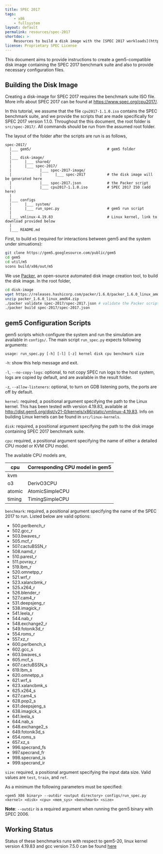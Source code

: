 ```yaml
---
title: SPEC 2017
tags:
    - x86
    - fullsystem
layout: default
permalink: resources/spec-2017
shortdoc: >
    Resources to build a disk image with the [SPEC 2017 workloads](https://www.spec.org/cpu2017/).
license: Proprietary SPEC License
---
```


This document aims to provide instructions to create a gem5-compatible disk
image containing the SPEC 2017 benchmark suite and also to provide necessary
configuration files.

## Building the Disk Image
Creating a disk-image for SPEC 2017 requires the benchmark suite ISO file.
More info about SPEC 2017 can be found at <https://www.spec.org/cpu2017/>.

In this tutorial, we assume that the file `cpu2017-1.1.0.iso` contains the SPEC
benchmark suite, and we provide the scripts that are made specifically for
SPEC 2017 version 1.1.0.
Throughout the this document, the root folder is `src/spec-2017/`.
All commands should be run from the assumed root folder.

The layout of the folder after the scripts are run is as follows,

```
spec-2017/
  |___ gem5/                                   # gem5 folder
  |
  |___ disk-image/
  |      |___ shared/
  |      |___ spec-2017/
  |             |___ spec-2017-image/
  |             |      |___ spec-2017          # the disk image will be generated here
  |             |___ spec-2017.json            # the Packer script
  |             |___ cpu2017-1.1.0.iso         # SPEC 2017 ISO (add here)
  |
  |___ configs
  |      |___ system/
  |      |___ run_spec.py                      # gem5 run script
  |
  |___ vmlinux-4.19.83                         # Linux kernel, link to download provided below
  |
  |___ README.md

```

First, to build `m5` (required for interactions between gem5 and the system under simuations):

```sh
git clone https://gem5.googlesource.com/public/gem5
cd gem5
cd util/m5
scons build/x86/out/m5
```

We use [Packer](https://www.packer.io/), an open-source automated disk image
creation tool, to build the disk image.
In the root folder,

```sh
cd disk-image
wget https://releases.hashicorp.com/packer/1.6.0/packer_1.6.0_linux_amd64.zip # download the packer binary
unzip packer_1.6.0_linux_amd64.zip
./packer validate spec-2017/spec-2017.json # validate the Packer script
./packer build spec-2017/spec-2017.json
```

## gem5 Configuration Scripts
gem5 scripts which configure the system and run the simulation are available
in `configs/`.
The main script `run_spec.py` expects following arguments:

`usage: run_spec.py [-h] [-l] [-z] kernel disk cpu benchmark size`

`-h`: show this help message and exit.

`-l`, `--no-copy-logs`: optional, to not copy SPEC run logs to the host system,
logs are copied by default, and are available in the result folder.

`-z`, `--allow-listeners`: optional, to turn on GDB listening ports, the ports
are off by default.

`kernel`: required, a positional argument specifying the path to the Linux
kernel. This has been tested with version 4.19.83, available at
<http://dist.gem5.org/dist/v21-0/kernels/x86/static/vmlinux-4.19.83>. Info on
building Linux kernels can be found in `src/linux-kernels`.

`disk`: required, a positional argument specifying the path to the disk image
containing SPEC 2017 benchmark suite.

`cpu`: required, a positional argument specifying the name of either a
detailed CPU model or KVM CPU model.

The available CPU models are,

| cpu    | Corresponding CPU model in gem5 |
| ------ | ------------------------------- |
| kvm    |                                 |
| o3     | DerivO3CPU                      |
| atomic | AtomicSimpleCPU                 |
| timing | TimingSimpleCPU                 |

`benchmark`: required, a positional argument specifying the name of the SPEC
2017 to run. Listed below are valid options:

* 500.perlbench_r
* 502.gcc_r
* 503.bwaves_r
* 505.mcf_r
* 507.cactuBSSN_r
* 508.namd_r
* 510.parest_r
* 511.povray_r
* 519.lbm_r
* 520.omnetpp_r
* 521.wrf_r
* 523.xalancbmk_r
* 525.x264_r
* 526.blender_r
* 527.cam4_r
* 531.deepsjeng_r
* 538.imagick_r
* 541.leela_r
* 544.nab_r
* 548.exchange2_r
* 549.fotonik3d_r
* 554.roms_r
* 557.xz_r
* 600.perlbench_s
* 602.gcc_s
* 603.bwaves_s
* 605.mcf_s
* 607.cactuBSSN_s
* 619.lbm_s
* 620.omnetpp_s
* 621.wrf_s
* 623.xalancbmk_s
* 625.x264_s
* 627.cam4_s
* 628.pop2_s
* 631.deepsjeng_s
* 638.imagick_s
* 641.leela_s
* 644.nab_s
* 648.exchange2_s
* 649.fotonik3d_s
* 654.roms_s
* 657.xz_s
* 996.specrand_fs
* 997.specrand_fr
* 998.specrand_is
* 999.specrand_ir

`size`: required, a positional argument specifying the input data size. Valid
values are `test`, `train`, and `ref`.

As a minimum the following parameters must be specified:

```
<gem5 X86 binary> --outdir <output directory> configs/run_spec.py <kernel> <disk> <cpu> <mem_sys> <benchmark> <size>
```

**Note**: `--outdir` is a required argument when running the gem5 binary with SPEC 2006.


## Working Status
Status of these benchmarks runs with respect to gem5-20, linux kernel version
4.19.83 and gcc version 7.5.0 can be found
[here](https://www.gem5.org/documentation/benchmark_status/gem5-20#spec-2017-tests)

